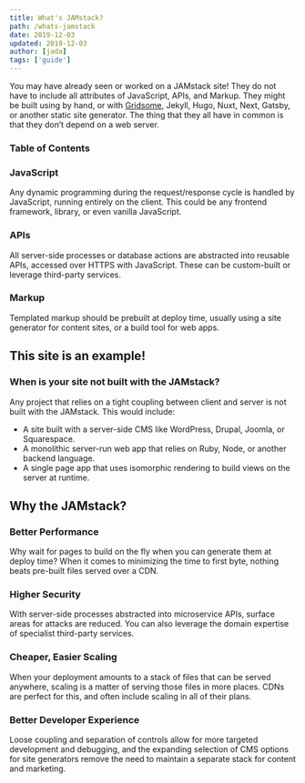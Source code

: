 ```yaml
---
title: What's JAMstack?
path: /whats-jamstack
date: 2019-12-03
updated: 2019-12-03
author: [jada]
tags: ['guide']
---
```


You may have already seen or worked on a JAMstack site! They do not have to include all attributes of JavaScript, APIs, and Markup. They might be built using by hand, or with [Gridsome](https://gridsome.org), Jekyll, Hugo, Nuxt, Next, Gatsby, or another static site generator. The thing that they all have in common is that they don’t depend on a web server.

### Table of Contents

### JavaScript

Any dynamic programming during the request/response cycle is handled by JavaScript, running entirely on the client. This could be any frontend framework, library, or even vanilla JavaScript.

### APIs

All server-side processes or database actions are abstracted into reusable APIs, accessed over HTTPS with JavaScript. These can be custom-built or leverage third-party services.

### Markup

Templated markup should be prebuilt at deploy time, usually using a site generator for content sites, or a build tool for web apps.

## This site is an example!

### When is your site not built with the JAMstack?

Any project that relies on a tight coupling between client and server is not built with the JAMstack. This would include:
- A site built with a server-side CMS like WordPress, Drupal, Joomla, or Squarespace.
- A monolithic server-run web app that relies on Ruby, Node, or another backend language.
- A single page app that uses isomorphic rendering to build views on the server at runtime.

## Why the JAMstack?

### Better Performance

Why wait for pages to build on the fly when you can generate them at deploy time? When it comes to minimizing the time to first byte, nothing beats pre-built files served over a CDN.

### Higher Security

With server-side processes abstracted into microservice APIs, surface areas for attacks are reduced. You can also leverage the domain expertise of specialist third-party services.

### Cheaper, Easier Scaling

When your deployment amounts to a stack of files that can be served anywhere, scaling is a matter of serving those files in more places. CDNs are perfect for this, and often include scaling in all of their plans.

### Better Developer Experience

Loose coupling and separation of controls allow for more targeted development and debugging, and the expanding selection of CMS options for site generators remove the need to maintain a separate stack for content and marketing.
